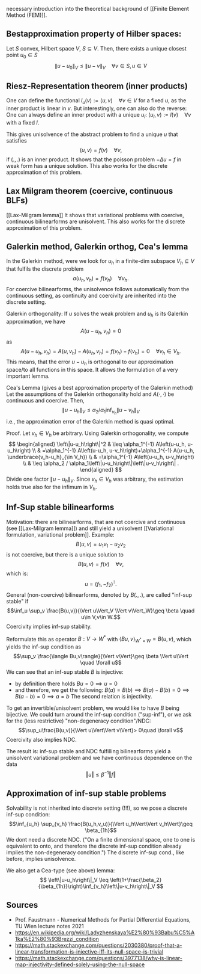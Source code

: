 necessary introduction into the theoretical background of [[Finite Element Method (FEM)]].



## Bestapproximation property of Hilber spaces:
Let $S$ convex, Hilbert space $V$, $S\subseteq V$. Then, there exists a unique closest point $u_0 \in S$ 
$$
\left\|u-u_0\right\|_V \leq\|u-v\|_V \quad \forall v \in S, u \in V
$$

## Riesz-Representation theorem (inner products)
One can define the functional $l_u(v):= (u,v) \quad \forall v\in V$ for a fixed $u$, as the inner product is linear in $v$. But interestingly, one can also do the reverse:
One can always define an inner product with a unique $u_l$: $(u_l, v) := l(v) \quad \forall v$ with a fixed $l$. 

This gives unisolvence of the abstract problem to find a unique $u$ that satisfies $$(u,v)=f(v) \quad \forall v,$$ if $(.,.)$ is an inner product. 
It shows that the poisson problem $-\Delta u = f$ in weak form has a unique solution. This also works for the discrete approximation of this problem.


## Lax Milgram theorem (coercive, continuous BLFs)
[[Lax-Milgram lemma]]
It shows that variational problems with coercive, continuous bilinearforms are unisolvent. This also works for the discrete approximation of this problem.


## Galerkin method, Galerkin orthog, Cea's lemma
In the Galerkin method, were we look for $u_h$ in a finite-dim subspace $V_h\subseteq V$ that fulfils the discrete problem $$a(u_h,v_h)=f(v_h)\quad \forall v_h.$$For coercive bilinearforms, the unisolvence follows automatically from the continuous setting, as continuity and coercivity are inherited into the discrete setting.

Galerkin orthogonality:
If $u$ solves the weak problem and $u_h$ is its Galerkin approximation, we have
$$A\left(u-u_h, v_h\right)=0$$
as
$$
A\left(u-u_h, v_h\right)=A\left(u, v_h\right)-A\left(u_h, v_h\right)=f\left(v_h\right)-f\left(v_h\right)=0 \quad \forall v_h \in V_h.
$$
This means, that the error $u-u_h$ is orthogonal to our approximation space/to all functions in this space. It allows the formulation of a very important lemma.

Cea's Lemma (gives a best approximation property of the Galerkin method)
Let the assumptions of the Galerkin orthogonality hold and $A(\cdot, \cdot)$ be continuous and coercive. Then,
$$
\left\|u-u_h\right\|_V \leq \alpha_2 / \alpha_1 \inf_{v_h}\left\|u-v_h\right\|_V
$$
i.e., the approximation error of the Galerkin method is quasi optimal.

Proof.
Let $v_h \in V_h$ be arbitrary. Using Galerkin orthogonality, we compute
$$
\begin{aligned}
\left\|u-u_h\right\|^2 & \leq \alpha_1^{-1} A\left(u-u_h, u-u_h\right) \\
& =\alpha_1^{-1} A\left(u-u_h, u-v_h\right)+\alpha_1^{-1} A(u-u_h, \underbrace{v_h-u_h}_{\in V_h}) \\
& =\alpha_1^{-1} A\left(u-u_h, u-v_h\right) \\
& \leq \alpha_2 / \alpha_1\left\|u-u_h\right\|\left\|u-v_h\right\| .
\end{aligned}
$$
Divide one factor $\left\|u-u_h\right\|_V$. Since $v_h \in V_h$ was arbitrary, the estimation holds true also for the infimum in $V_h$.


## Inf-Sup stable bilinearforms
Motivation: there are bilinearforms, that are not coercive and continuous (see [[Lax-Milgram lemma]]) and still yield a unisolvent [[Variational formulation, variational problem]]. Example: $$B(u,v)=u_1 v_1 - u_2 v_2 $$ is not coercive, but there is a unique solution to $$B(u,v)=f(v) \quad \forall v,$$which is: $$u=(f_1, -f_2)^\intercal.$$General (non-coercive) bilinearforms, denoted by $B(.,.)$, are called "inf-sup stable" if$$\inf_u \sup_v \frac{B(u,v)}{\Vert u\Vert_V \Vert v\Vert_W}\geq \beta \quad u\in V,v\in W.$$
Coercivity implies inf-sup stability.

Reformulate this as operator $B:V\rightarrow W^*$ with $\langle B u,v\rangle_{W^*\times W}=B(u,v)$, which yields the inf-sup condition as $$\sup_v \frac{\langle Bu,v\rangle}{\Vert v\Vert}\geq \beta \Vert u\Vert  \quad \forall u$$
We can see that an inf-sup stable $B$ is injective:
- by definition there holds $Bu=0 \implies u=0$
- and therefore, we get the following: $B(a)=B(b)\implies B(a)-B(b)=0\implies B(a-b)=0 \implies a=b$
The second relation is injectivity.

To get an invertible/unisolvent problem, we would like to have $B$ being bijective. We could turn around the inf-sup condition ("sup-inf"), or we ask for the (less restrictive) "non-degeneracy condition"/NDC: $$\sup_u\frac{B(u,v)}{\Vert u\Vert\Vert v\Vert}> 0\quad \forall v$$Coercivity also implies NDC.

The result is: inf-sup stable and NDC fulfilling bilinearforms yield a unisolvent variational problem and we have continuous dependence on the data $$\Vert u\Vert \leq \beta^{-1} \Vert f\Vert$$
## Approximation of inf-sup stable problems
Solvability is not inherited into discrete setting (!!!), so we pose a discrete inf-sup condition:$$\inf_{u_h} \sup_{v_h} \frac{B(u_h,v_u)}{\Vert u_h\Vert\Vert v_h\Vert}\geq \beta_{1h}$$ We dont need a discrete NDC. ("On a finite dimensional space, one to one is equivalent to onto, and therefore the discrete inf-sup condition already implies the non-degeneracy condition.")
The discrete inf-sup cond., like before, implies unisolvence.

We also get a Cea-type (see above) lemma:$$
\left\|u-u_h\right\|_V \leq \left(1+\frac{\beta_2}{\beta_{1h}}\right)\inf_{v_h}\left\|u-v_h\right\|_V
$$


## Sources
- Prof. Faustmann - Numerical Methods for Partial Differential Equations, TU Wien lecture notes 2021
- https://en.wikipedia.org/wiki/Ladyzhenskaya%E2%80%93Babu%C5%A1ka%E2%80%93Brezzi_condition
- https://math.stackexchange.com/questions/2030380/proof-that-a-linear-transformation-is-injective-iff-its-null-space-is-trivial
- https://math.stackexchange.com/questions/3977138/why-is-linear-map-injectivity-defined-solely-using-the-null-space